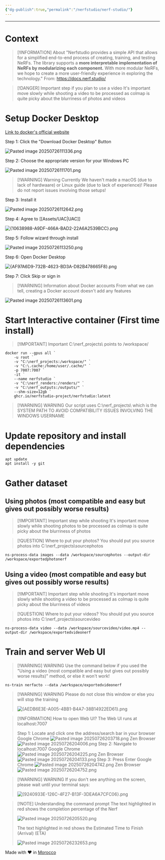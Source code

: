 ```yaml
---
{"dg-publish":true,"permalink":"/nerfstudio/nerf-studio/"}
---
```


---
# Context

> [!INFORMATION] About
> "Nerfstudio provides a simple API that allows for a simplified end-to-end process of creating, training, and testing NeRFs. The library supports a **more interpretable implementation of NeRFs by modularizing each component.** With more modular NeRFs, we hope to create a more user-friendly experience in exploring the technology."
> From: https://docs.nerf.studio/

> [!DANGER] Important step if you plan to use a video
> It's important move slowly while shooting a video to be processed as colmap is quite picky about the blurriness of photos and videos

# Setup Docker Desktop 

[Link to docker's official website](https://www.docker.com/products/docker-desktop/)

Step 1: Click the "Download Docker Desktop" Button

![Pasted image 20250726111336.png](/img/user/Assets/Pasted%20image%2020250726111336.png)

Step 2: Choose the appropriate version for your Windows PC

![Pasted image 20250726111701.png](/img/user/Assets/Pasted%20image%2020250726111701.png)


> [!WARNING] Warning
> Currently We haven't made a macOS (due to lack of hardwaare) or Linux guide (due to lack of experience)! Please do not report issues involving those setups!

Step 3: Install it

![Pasted image 20250726112642.png](/img/user/Assets/Pasted%20image%2020250726112642.png)

Step 4: Agree to [[Assets/UAC\|UAC]]

![{10638988-A9DF-466A-BAD2-22A6A2539BCC}.png](/img/user/Assets/%7B10638988-A9DF-466A-BAD2-22A6A2539BCC%7D.png)

Step 5: Follow wizard through install

![Pasted image 20250726113250.png](/img/user/Assets/Pasted%20image%2020250726113250.png)

Step 6: Open Docker Desktop

![{AF97A6D9-732B-4623-BD3A-D82B478665F8}.png](/img/user/Assets/%7BAF97A6D9-732B-4623-BD3A-D82B478665F8%7D.png)

Step 7: Click Skip or sign in


> [!WARNING]  Information about Docker accounts
> From what we can tell, creating a Docker account doesn't add any features


![Pasted image 20250726113601.png](/img/user/Assets/Pasted%20image%2020250726113601.png)
# Start Interactive container (First time install)

> [!IMPORTANT] Important
> C:\nerf_projects\ points to /workspace/
> 

```
docker run --gpus all `
    -u root `
    -v "C:\nerf_projects:/workspace/" `
    -v "C:\.cache:/home/user/.cache/" `
    -p 7007:7007 `
    -it `
    --name nerfstudio `
    -v "C:\nerf_renders:/renders/" `
    -v "C:\nerf_outputs:/outputs/" `
    --shm-size=12gb `
    ghcr.io/nerfstudio-project/nerfstudio:latest
```


> [!WARNING] WARNING
> Our script uses C:\nerf_projects\ which is the SYSTEM PATH TO AVOID COMPATIBILITY ISSUES INVOLVING THE WINDOWS USERNAME

# Update repository and install dependencies

```
apt update
apt install -y git
```

# Gather dataset
## Using photos (most compatible and easy but gives out possibly worse results)

> [!IMPORTANT] Important step while shooting
> It's important move slowly while shooting photos to be processed as colmap is quite picky about the blurriness of photos

> [!QUESTION] Where to put your photos?
> You should put you source photos into C:\nerf_projects\sourcephotos

```
ns-process-data images --data /workspace/sourcephotos --output-dir /workspace/exportedphotonerf
```

## Using a video (most compatible and easy but gives out possibly worse results)

> [!IMPORTANT] Important step while shooting
> It's important move slowly while shooting a video to be processed as colmap is quite picky about the blurriness of videos

> [!QUESTION] Where to put your videos?
> You should put you source photos into C:\nerf_projects\sourcevideo

```
ns-process-data video --data /workspace/sourcevideo/video.mp4 --output-dir /workspace/exportedvideonerf
```

# Train and server Web UI


> [!WARNING] WARNING
> Use the command below if you used the "Using a video (most compatible and easy but gives out possibly worse results)" method, or else it won't work!

```
ns-train nerfacto --data /workspace/exportedvideonerf
```


> [!WARNING] WARNING
> Please do not close this window or else you will stop the training
> 
> ![{AEDB6E3E-A005-4BB1-B4A7-38B14922ED61}.png](/img/user/Assets/%7BAEDB6E3E-A005-4BB1-B4A7-38B14922ED61%7D.png)


> [!INFORMATION] How to open Web UI?
> The Web UI runs at localhost:7007
> 
> Step 1: Locate and click one the address/search bar in your browser
> Google Chrome
![Pasted image 20250726203718.png](/img/user/Assets/Pasted%20image%2020250726203718.png)
Zen Browser
![Pasted image 20250726204006.png](/img/user/Assets/Pasted%20image%2020250726204006.png)
Step 2: Navigate to localhost:7007
Google Chrome
![Pasted image 20250726204225.png](/img/user/Assets/Pasted%20image%2020250726204225.png)
Zen Browser
![Pasted image 20250726204133.png](/img/user/Assets/Pasted%20image%2020250726204133.png)
Step 3: Press Enter
Google Chrome
![Pasted image 20250726204742.png](/img/user/Assets/Pasted%20image%2020250726204742.png)
Zen Browser
![Pasted image 20250726204752.png](/img/user/Assets/Pasted%20image%2020250726204752.png)


> [!WARNING] WARNING
> If you don't see anything on the screen, please wait until your terminal says:
> 
> ![{9240933E-126C-4F27-B13F-3DEA6A7CFC06}.png](/img/user/Assets/%7B9240933E-126C-4F27-B13F-3DEA6A7CFC06%7D.png)


> [!NOTE] Understanding the command prompt
> The text highlighted in red shows the completion percentage of the Nerf
> 
> ![Pasted image 20250726205520.png](/img/user/Assets/Pasted%20image%2020250726205520.png)
> 
> The text highlighted in red shows the Estimated Time to Finish (Arrival) (ETA)
> 
> ![Pasted image 20250726232653.png](/img/user/Assets/Pasted%20image%2020250726232653.png)


Made with ❤️ in [Morocco](https://www.google.com/search?q=Morocco&client=firefox-b-d&sca_esv=0c2e3acf227f4533&sxsrf=AE3TifPxQHRmqHBLU2o4tpsh0hnbHAfeew%3A1753568930760&ei=olaFaJOgLoqIkdUP2br16AM&ved=0ahUKEwiT-dOpyduOAxUKRKQEHVldHT0Q4dUDCBA&uact=5&oq=Morocco&gs_lp=Egxnd3Mtd2l6LXNlcnAiB01vcm9jY28yChAjGIAEGCcYigUyChAuGIAEGEMYigUyChAAGIAEGEMYigUyChAAGIAEGEMYigUyChAAGIAEGEMYigUyChAAGIAEGEMYigUyChAAGIAEGEMYigUyChAAGIAEGEMYigUyChAAGIAEGEMYigUyDhAuGIAEGMcBGMsBGK8BSP8fULAFWP8JcAF4AZABAJgBfaAB0QKqAQMwLjO4AQPIAQD4AQGYAgSgAt8CwgIKEAAYsAMY1gQYR8ICDRAAGIAEGLADGEMYigXCAgYQABgHGB7CAgcQLhiABBgKwgIHEAAYgAQYCsICDRAuGIAEGMcBGAoYrwGYAwCIBgGQBgySBwMxLjOgB7slsgcDMC4zuAfbAsIHAzItNMgHDQ&sclient=gws-wiz-serp) 